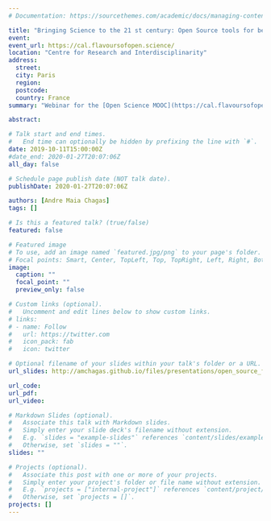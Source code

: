 ```yaml
---
# Documentation: https://sourcethemes.com/academic/docs/managing-content/

title: "Bringing Science to the 21 st century: Open Source tools for better research"
event:
event_url: https://cal.flavoursofopen.science/
location: "Centre for Research and Interdisciplinarity"
address:
  street:
  city: Paris
  region:
  postcode:
  country: France
summary: "Webinar for the [Open Science MOOC](https://cal.flavoursofopen.science/) group. Starting theirs webinar series on open science and research improvement."

abstract:

# Talk start and end times.
#   End time can optionally be hidden by prefixing the line with `#`.
date: 2019-10-11T15:00:00Z
#date_end: 2020-01-27T20:07:06Z
all_day: false

# Schedule page publish date (NOT talk date).
publishDate: 2020-01-27T20:07:06Z

authors: [Andre Maia Chagas]
tags: []

# Is this a featured talk? (true/false)
featured: false

# Featured image
# To use, add an image named `featured.jpg/png` to your page's folder.
# Focal points: Smart, Center, TopLeft, Top, TopRight, Left, Right, BottomLeft, Bottom, BottomRight.
image:
  caption: ""
  focal_point: ""
  preview_only: false

# Custom links (optional).
#   Uncomment and edit lines below to show custom links.
# links:
# - name: Follow
#   url: https://twitter.com
#   icon_pack: fab
#   icon: twitter

# Optional filename of your slides within your talk's folder or a URL.
url_slides: http://amchagas.github.io/files/presentations/open_source_for_open_science-OSMOOC.pdf

url_code:
url_pdf:
url_video:

# Markdown Slides (optional).
#   Associate this talk with Markdown slides.
#   Simply enter your slide deck's filename without extension.
#   E.g. `slides = "example-slides"` references `content/slides/example-slides.md`.
#   Otherwise, set `slides = ""`.
slides: ""

# Projects (optional).
#   Associate this post with one or more of your projects.
#   Simply enter your project's folder or file name without extension.
#   E.g. `projects = ["internal-project"]` references `content/project/deep-learning/index.md`.
#   Otherwise, set `projects = []`.
projects: []
---
```

